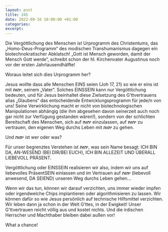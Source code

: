 ```yaml
---
layout: post
title: 245
date: 2022-09-16 10:00:00 +01:00
categories: 
excerpt: 
---
```


Die Vergöttlichung des Menschen ist Urprogramm des Christentums, das „Homo-Deus-Programm“ des modischen Transhumanismus dagegen ein biotechnokratischer Abklatsch! „Gott ist Mensch geworden, damit der Mensch Gott werde“, schreibt schon der hl. Kirchenvater Augustinus noch vor der ersten Jahrtausendhälfte!

Woraus leitet sich dies Urprogramm her?

Jesus wollte dass alle Menschen EINS seien (Joh 17, 21) so wie er eins ist mit **יהוה**, seinem „Vater“. Solches EINSSEIN kann nur Vergöttlichung bedeuten, und für Jesus beinhaltet diese Zielsetzung des G’ttvertrauens alias „Glaubens“ das entscheidende Entwicklungsprogramm für jede/n von uns! Seine Verwirklichung macht er nicht von biotechnologischen Manipulationen abhängig (die ihm abgesehen davon seinerzeit auch noch gar nicht zur Verfügung gestanden wären!), sondern von der schlichten Bereitschaft des Menschen, sich auf **יהוה** einzulassen, auf **יהוה** zu vertrauen, den eigenen Weg durchs Leben mit **יהוה** zu gehen.

Und **יהוה** ist wer oder was?

Für unser begrenztes Verstehen ist **יהוה**, was sein Name besagt: ICH BIN DA, AN-WESEND (BEI DIR/BEI EUCH), ICH BIN ALLEZEIT UND ÜBERALL LIEBEVOLL PRÄSENT.

Vergöttlichung oder EINSSEIN realisieren wir also, indem wir uns auf liebevolles PräsentSEIN einlassen und im Vertrauen auf **יהוה** (liebevoll anwesend, DA SEIEND) unseren Weg durchs Leben  gehen…

Wenn wir das tun, können wir darauf verzichten, uns immer wieder impfen oder irgendwelche Chips implantieren oder algorithmisieren zu lassen. Wir können dafür so wie Jesus persönlich auf technische Hilfsmittel verzichten. Wir leben dann ja schon in der Welt G‘ttes, in der Ewigkeit! Unser G’ttvertrauen reicht völlig aus und kostet nichts. Und die irdischen Herrscher und Machthaber bleiben dabei außen vor!

What a chance!
